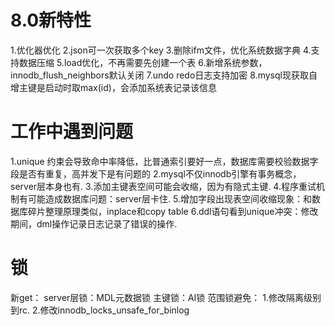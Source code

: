 # 8.0新特性
1.优化器优化
2.json可一次获取多个key
3.删除ifm文件，优化系统数据字典
4.支持数据压缩
5.load优化，不再需要先创建一个表
6.新增系统参数，innodb_flush_neighbors默认关闭
7.undo redo日志支持加密
8.mysql现获取自增主键是启动时取max(id)，会添加系统表记录该信息

# 工作中遇到问题
1.unique 约束会导致命中率降低，比普通索引要好一点，数据库需要校验数据字段是否有重复，高并发下是有问题的
2.mysql不仅innodb引擎有事务概念，server层本身也有.
3.添加主键表空间可能会收缩，因为有隐式主键.
4.程序重试机制有可能造成数据库问题：server层卡住.
5.增加字段出现表空间收缩现象：和数据库碎片整理原理类似，inplace和copy table
6.ddl语句看到unique冲突：修改期间，dml操作记录日志记录了错误的操作.

# 锁
新get：
server层锁：MDL元数据锁
主键锁：AI锁
范围锁避免：
1.修改隔离级别到rc.
2.修改innodb_locks_unsafe_for_binlog